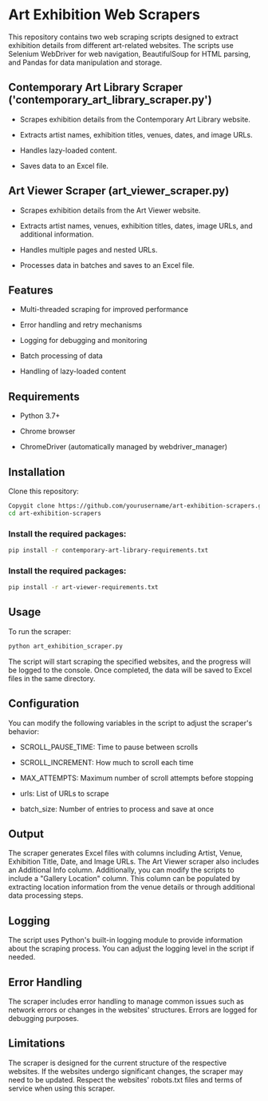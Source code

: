 # Art Exhibition Web Scrapers
This repository contains two web scraping scripts designed to extract exhibition details from different art-related websites. The scripts use Selenium WebDriver for web navigation, BeautifulSoup for HTML parsing, and Pandas for data manipulation and storage.

## Contemporary Art Library Scraper ('contemporary_art_library_scraper.py')

- Scrapes exhibition details from the Contemporary Art Library website.

- Extracts artist names, exhibition titles, venues, dates, and image URLs.

- Handles lazy-loaded content.

- Saves data to an Excel file.


## Art Viewer Scraper (art_viewer_scraper.py)

- Scrapes exhibition details from the Art Viewer website.

- Extracts artist names, venues, exhibition titles, dates, image URLs, and additional information.

- Handles multiple pages and nested URLs.

- Processes data in batches and saves to an Excel file.


## Features

- Multi-threaded scraping for improved performance

- Error handling and retry mechanisms

- Logging for debugging and monitoring

- Batch processing of data

- Handling of lazy-loaded content

## Requirements

- Python 3.7+

- Chrome browser

- ChromeDriver (automatically managed by webdriver_manager)

## Installation

Clone this repository:
```bash
Copygit clone https://github.com/yourusername/art-exhibition-scrapers.git
cd art-exhibition-scrapers
```

### Install the required packages:
```bash
pip install -r contemporary-art-library-requirements.txt
```
### Install the required packages:

```bash
pip install -r art-viewer-requirements.txt
```

## Usage
To run the scraper:

```bash
python art_exhibition_scraper.py
```
The script will start scraping the specified websites, and the progress will be logged to the console. Once completed, the data will be saved to Excel files in the same directory.

## Configuration
You can modify the following variables in the script to adjust the scraper's behavior:

- SCROLL_PAUSE_TIME: Time to pause between scrolls

- SCROLL_INCREMENT: How much to scroll each time

- MAX_ATTEMPTS: Maximum number of scroll attempts before stopping

- urls: List of URLs to scrape

- batch_size: Number of entries to process and save at once

## Output
The scraper generates Excel files with columns including Artist, Venue, Exhibition Title, Date, and Image URLs. The Art Viewer scraper also includes an Additional Info column. Additionally, you can modify the scripts to include a "Gallery Location" column. This column can be populated by extracting location information from the venue details or through additional data processing steps.

## Logging
The script uses Python's built-in logging module to provide information about the scraping process. You can adjust the logging level in the script if needed.

## Error Handling
The scraper includes error handling to manage common issues such as network errors or changes in the websites' structures. Errors are logged for debugging purposes.

## Limitations
The scraper is designed for the current structure of the respective websites. If the websites undergo significant changes, the scraper may need to be updated.
Respect the websites' robots.txt files and terms of service when using this scraper.
